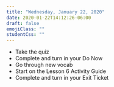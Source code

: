 ```yaml
---
title: "Wednesday, January 22, 2020"
date: 2020-01-22T14:12:26-06:00
draft: false
emojiClass: ""
studentCss: ""
---
```


- Take the quiz
- Complete and turn in your Do Now
- Go through new vocab
- Start on the Lesson 6 Activity Guide
- Complete and turn in your Exit Ticket